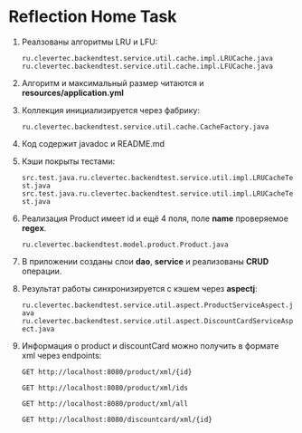# Reflection Home Task

1. Реалзованы алгоритмы LRU и LFU:

   `ru.clevertec.backendtest.service.util.cache.impl.LRUCache.java`
   `ru.clevertec.backendtest.service.util.cache.impl.LFUCache.java`
2. Алгоритм и максимальный размер читаются и __resources/application.yml__
3. Коллекция инициализируется через фабрику:

   `ru.clevertec.backendtest.service.util.cache.CacheFactory.java`
4. Код содержит javadoc и README.md
5. Кэши покрыты тестами:

   `src.test.java.ru.clevertec.backendtest.service.util.impl.LRUCacheTest.java`
   `src.test.java.ru.clevertec.backendtest.service.util.impl.LRUCacheTest.java`
6. Реализация Product имеет id и ещё 4 поля, поле __name__ проверяемое __regex__.

   `ru.clevertec.backendtest.model.product.Product.java`
7. В приложении созданы слои __dao__, __service__ и реализованы __CRUD__ операции.
8. Результат работы синхронизируется с кэшем через __aspectj__:

   `ru.clevertec.backendtest.service.util.aspect.ProductServiceAspect.java`
   `ru.clevertec.backendtest.service.util.aspect.DiscountCardServiceAspect.java`
9. Информация о product и discountCard можно получить в формате xml через endpoints:

   `GET http://localhost:8080/product/xml/{id}`

   `GET http://localhost:8080/product/xml/ids`

   `GET http://localhost:8080/product/xml/all`

   `GET http://localhost:8080/discountcard/xml/{id}`